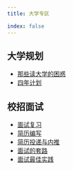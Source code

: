 ```yaml
---
title: 大学专区

index: false
---
```


## 大学规划
- [那些读大学的困惑](1-think/1-question.md)
- [四年计划](1-think/2-four-year.md)

## 校招面试
- [面试复习](2-interview/1-review.md)
- [简历编写](2-interview/2-resume.md)
- [简历投递与内推](2-interview/3-pending.md)
- [面试的套路](2-interview/4-tip.md)
- [面试最佳实践](2-interview/5-practice.md)


<!-- 
## 校招
- [校招](3-recruit.md)

## 初入职场
- [初入职场](4-rookie.md) -->